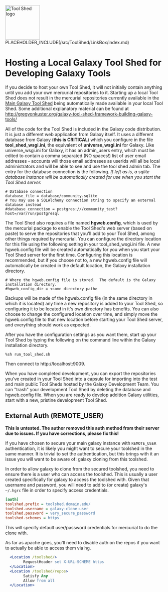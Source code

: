 <div class='right'> <a href='/src/ToolShed/index.md'><img src="/src/Images/Logos/ToolShed.jpg" alt="Tool Shed logo" height="110px" /></a> PLACEHOLDER_INCLUDE(/src/ToolShed/LinkBox/index.md) </div>

# Hosting a Local Galaxy Tool Shed for Developing Galaxy Tools

If you decide to host your own Tool Shed, it will not initially contain anything until you add your own mercurial repositories to it. Starting up a local Tool Shed does not result in the mercurial repositories currently available in the [Main Galaxy Tool Shed](http://toolshed.g2.bx.psu.edu) being automatically made available in your local Tool Shed. Some additional explanatory material can be found at http://gregvonkuster.org/galaxy-tool-shed-framework-building-galaxy-tools/


All of the code for the Tool Shed is included in the Galaxy code distribution.  It is just a different web application from Galaxy itself. It uses a different database from Galaxy (**this is CRITICAL**) which you configure in the file **tool_shed_wsgi.ini**, the equivalent of **universe_wsgi.ini** for Galaxy. Like universe_wsgi.ini for Galaxy, it has an admin_users entry, which must be edited to contain a comma separated (NO spaces!) list of user email addresses - accounts will those email addresses as userids will all be local administrators and will be able to see and use the tool shed admin tab. The entry for the database connection is the following. *If left as is, a sqlite database instance will be automatically created for use when you start the Tool Shed server.*

```
# Database connection
database_file = database/community.sqlite
# You may use a SQLAlchemy connection string to specify an external database instead
#database_connection = postgres:///community_test?host=/var/run/postgresql
```


The Tool Shed also requires a file named **hgweb.config**, which is used by the mercurial package to enable the Tool Shed's web server (based on paste) to serve the repositories that you'll add to your Tool Shed, among other things required by mercurial.  You can configure the directory location for this file using the following setting in your tool_shed_wsgi.ini file. A new hgweb.config file will be created automatically for you when you start your Tool Shed server for the first time.  Configuring this location is recommended, but if you choose not to, a new hgweb.config file will automatically be created in the default location, the Galaxy installation directory.

```
# Where the hgweb.config file is stored.  The default is the Galaxy installation directory.
#hgweb_config_dir = <some directory path>
```


Backups will be made of the hgweb.config file (in the same directory in which it is located) any time a new repository is added to your Tool Shed, so configuring it to be located in it's own directory has benefits.  You can also choose to change the configured location over time, and simply move the hgweb.config file to that new location before starting your Tool Shed server, and everything should work as expected.

After you have the configuration settings as you want them, start up your Tool Shed by typing the following on the command line within the Galaxy installation directory.

```
%sh run_tool_shed.sh
```


Then connect to http://localhost:9009.

When you have completed development, you can export the repositories you've created in your Tool Shed into a capsule for importing into the test and main public Tool Sheds hosted by the Galaxy Development Team.  You can "trash" your development Tool Shed by deleting the database and hgweb.config file.  When you are ready to develop addition Galaxy utilities, start with a new, pristine development Tool Shed.

## External Auth (REMOTE_USER)

**This is untested. The author removed this auth method from their server due to issues. If you have corrections, please fix this!**

If you have chosen to secure your main galaxy instance with `REMOTE_USER` authentication, it is likely you might want to secure your toolshed in the same manner. It is trivial to set the authentication, but this brings with it an issue you will want to be aware of: galaxy cloning from this toolshed. 

In order to allow galaxy to clone from the secured toolshed, you need to ensure there is a user who can access the toolshed. This is usually a user created specifically for galaxy to access the toolshed with. Given that username and password, you will need to add to (or create) galaxy's `~/.hgrc` file in order to specify access credentials.

```cfg
[auth]
toolshed.prefix = toolshed.domain.edu/
toolshed.username = galaxy-clone-user
toolshed.password = very_secure_password
toolshed.schemes = https
```


This will specify default user/password credentials for mercurial to do the clone with.

As far as apache goes, you'll need to disable auth on the repos if you want to actually be able to access them via hg.

```apache
  <Location /toolshed/>
        RequestHeader set X-URL-SCHEME https
  </Location>
  <Location /toolshed/repos>
        Satisfy Any
        Allow from all
  </Location>
```

 
